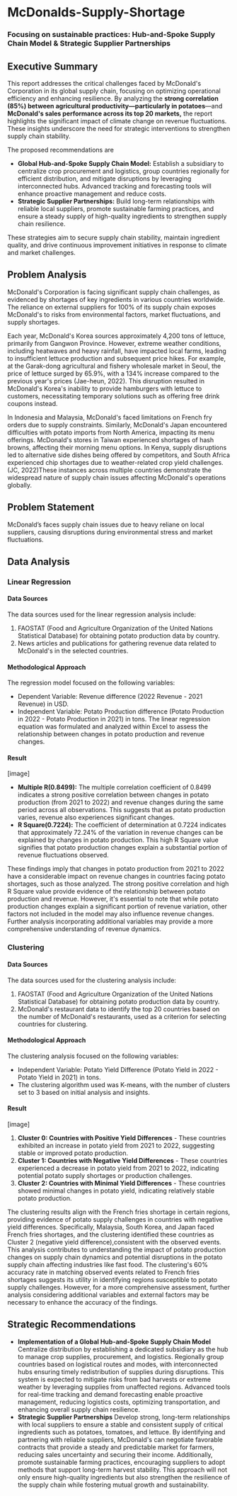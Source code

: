 # McDonalds-Supply-Shortage
### Focusing on sustainable practices: Hub-and-Spoke Supply Chain Model & Strategic Supplier Partnerships 

## Executive Summary
This report addresses the critical challenges faced by McDonald's Corporation in its global supply chain, focusing on optimizing operational efficiency and enhancing resilience. By analyzing the **strong correlation (85%) between agricultural productivity—particularly in potatoes**—and **McDonald's sales performance across its top 20 markets,** the report highlights the significant impact of climate change on revenue fluctuations. These insights underscore the need for strategic interventions to strengthen supply chain stability.

The proposed recommendations are
- **Global Hub-and-Spoke Supply Chain Model:** Establish a subsidiary to centralize crop procurement and logistics, group countries regionally for efficient distribution, and mitigate disruptions by leveraging interconnected hubs. Advanced tracking and forecasting tools will enhance proactive management and reduce costs.
- **Strategic Supplier Partnerships:** Build long-term relationships with reliable local suppliers, promote sustainable farming practices, and ensure a steady supply of high-quality ingredients to strengthen supply chain resilience.

These strategies aim to secure supply chain stability, maintain ingredient quality, and drive continuous improvement initiatives in response to climate and market challenges.

## Problem Analysis 
McDonald's Corporation is facing significant supply chain challenges, as evidenced by shortages of key ingredients in various countries worldwide. The reliance on external suppliers for 100% of its supply chain exposes McDonald's to risks from environmental factors, market fluctuations, and supply shortages.

Each year, McDonald's Korea sources approximately 4,200 tons of lettuce, primarily from Gangwon Province. However, extreme weather conditions, including heatwaves and heavy rainfall, have impacted local farms, leading to insufficient lettuce production and subsequent price hikes. For example, at the Garak-dong agricultural and fishery wholesale market in Seoul, the price of lettuce surged by 65.9%, with a 134% increase compared to the previous year's prices (Jae-heun, 2022). This disruption resulted in McDonald's Korea's inability to provide hamburgers with lettuce to customers, necessitating temporary solutions such as offering free drink coupons instead.

In Indonesia and Malaysia, McDonald's faced limitations on French fry orders due to supply constraints. Similarly, McDonald's Japan encountered difficulties with potato imports from North America, impacting its menu offerings. McDonald's stores in Taiwan experienced shortages of hash browns, affecting their morning menu options. In Kenya, supply disruptions led to alternative side dishes being offered by competitors, and South Africa experienced chip shortages due to weather-related crop yield challenges. (JC, 2022)These instances across multiple countries demonstrate the widespread nature of supply chain issues affecting McDonald's operations globally.

## Problem Statement 
McDonald’s faces supply chain issues due to heavy reliane on local suppliers, causing disruptions during environmental stress and market fluctuations.

## Data Analysis 

### Linear Regression 
#### Data Sources
The data sources used for the linear regression analysis include:
1. FAOSTAT (Food and Agriculture Organization of the United Nations Statistical Database) for obtaining potato production data by country.
2. News articles and publications for gathering revenue data related to McDonald's in the selected countries.
#### Methodological Approach
The regression model focused on the following variables:
- Dependent Variable: Revenue difference (2022 Revenue - 2021 Revenue) in USD.
- Independent Variable: Potato Production difference (Potato Production in 2022 - Potato Production in 2021) in tons.
The linear regression equation was formulated and analyzed within Excel to assess the relationship between changes in potato production and revenue changes.
#### Result 
[image]
- **Multiple R(0.8499):** The multiple correlation coefficient of 0.8499 indicates a strong positive correlation between changes in potato production (from 2021 to 2022) and revenue changes during the same period across all observations. This suggests that as potato production varies, revenue also experiences significant changes.
- **R Square(0.7224):** The coefficient of determination at 0.7224 indicates that approximately 72.24% of the variation in revenue changes can be explained by changes in potato production. This high R Square value signifies that potato production changes explain a substantial portion of revenue fluctuations observed.

These findings imply that changes in potato production from 2021 to 2022 have a considerable impact on revenue changes in countries facing potato shortages, such as those analyzed. The strong positive correlation and high R Square value provide evidence of the relationship between potato production and revenue. However, it's essential to note that while potato production changes explain a significant portion of revenue variation, other factors not included in the model may also influence revenue changes. Further analysis incorporating additional variables may provide a more comprehensive understanding of revenue dynamics.

### Clustering
#### Data Sources 
The data sources used for the clustering analysis include:
1. FAOSTAT (Food and Agriculture Organization of the United Nations Statistical Database) for obtaining potato production data by country.
2. McDonald's restaurant data to identify the top 20 countries based on the number of McDonald's restaurants, used as a criterion for selecting countries for clustering.
#### Methodological Approach 
The clustering analysis focused on the following variables:
- Independent Variable: Potato Yield Difference (Potato Yield in 2022 - Potato Yield in 2021) in tons.
- The clustering algorithm used was K-means, with the number of clusters set to 3 based on initial analysis and insights.
#### Result 
[image]
1. **Cluster 0: Countries with Positive Yield Differences** - These countries exhibited an increase in potato yield from 2021 to 2022, suggesting stable or improved potato production.
2. **Cluster 1: Countries with Negative Yield Differences** - These countries experienced a decrease in potato yield from 2021 to 2022, indicating potential potato supply shortages or production challenges.
3. **Cluster 2: Countries with Minimal Yield Differences** - These countries showed minimal changes in potato yield, indicating relatively stable potato production.

The clustering results align with the French fries shortage in certain regions, providing evidence of potato supply challenges in countries with negative yield differences. Specifically, Malaysia, South Korea, and Japan faced French fries shortages, and the clustering identified these countries as Cluster 2 (negative yield difference),consistent with the observed events.
This analysis contributes to understanding the impact of potato production changes on supply chain dynamics and potential disruptions in the potato supply chain affecting industries like fast food. The clustering's 60% accuracy rate in matching observed events related to French fries shortages suggests its utility in identifying regions susceptible to potato supply challenges. However, for a more comprehensive assessment, further analysis considering additional variables and external factors may be necessary to enhance the accuracy of the findings.

## Strategic Recommendations 
- **Implementation of a Global Hub-and-Spoke Supply Chain Model** Centralize distribution by establishing a dedicated subsidiary as the hub to manage crop supplies, procurement, and logistics. Regionally group countries based on logistical routes and modes, with interconnected hubs ensuring timely redistribution of supplies during disruptions. This system is expected to mitigate risks from bad harvests or extreme weather by leveraging supplies from unaffected regions. Advanced tools for real-time tracking and demand forecasting enable proactive management, reducing logistics costs, optimizing transportation, and enhancing overall supply chain resilience.
- **Strategic Supplier Partnerships** Develop strong, long-term relationships with local suppliers to ensure a stable and consistent supply of critical ingredients such as potatoes, tomatoes, and lettuce. By identifying and partnering with reliable suppliers, McDonald's can negotiate favorable contracts that provide a steady and predictable market for farmers, reducing sales uncertainty and securing their income. Additionally, promote sustainable farming practices, encouraging suppliers to adopt methods that support long-term harvest stability. This approach will not only ensure high-quality ingredients but also strengthen the resilience of the supply chain while fostering mutual growth and sustainability.
 





